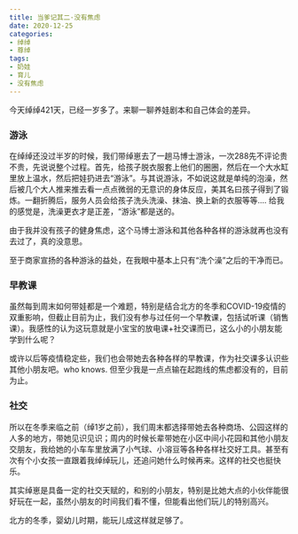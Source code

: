 ```yaml
---
title: 当爹记其二·没有焦虑  
date: 2020-12-25
categories:
- 绰绰
- 尊绰   
tags:
- 奶娃
- 育儿
- 没有焦虑
---  
```




今天绰绰421天，已经一岁多了。来聊一聊养娃剧本和自己体会的差异。


### 游泳

在绰绰还没过半岁的时候，我们带绰崽去了一趟马博士游泳，一次288先不评论贵不贵，先说说整个过程。首先，给孩子脱衣服套上他们的圈圈，然后在一个大水缸里放上温水，然后把娃扔进去“游泳”。与其说游泳，不如说这就是单纯的泡澡，然后被几个大人推来推去看一点点微弱的无意识的身体反应，美其名曰孩子得到了锻炼。一翻折腾后，服务人员会给孩子洗头洗澡、抹油、换上新的衣服等等.... 给我的感觉是，洗澡更衣才是正差，“游泳”都是送的。

由于我并没有孩子的健身焦虑，这个马博士游泳和其他各种各样的游泳就再也没有去过了，真的没意思。

至于商家宣扬的各种游泳的益处，在我眼中基本上只有“洗个澡”之后的干净而已。


### 早教课

虽然每到周末如何带娃都是一个难题，特别是结合北方的冬季和COVID-19疫情的双重影响，但截止目前为止，我们没有参与过任何一个早教课，包括试听课（销售课）。我感性的认为这玩意就是小宝宝的放电课+社交课而已，这么小的小朋友能学到什么呢？  

或许以后等疫情稳定些，我们也会带她去各种各样的早教课，作为社交课多认识些其他小朋友吧。who knows. 但至少我是一点点输在起跑线的焦虑都没有的，目前为止。


### 社交

所以在冬季来临之前（绰1岁之前），我们周末都选择带她去各种商场、公园这样的人多的地方，带她见识见识；周内的时候长辈带她在小区中间小花园和其他小朋友交朋友，我给她的小车车里放满了小气球、小溶豆等各种各样社交好工具。甚至有次有个小女孩一直跟着我绰绰玩儿，还追问她什么时候再来。这样的社交也挺快乐。  

其实绰崽是具备一定的社交天赋的，和别的小朋友，特别是比她大点的小伙伴能很好玩在一起，虽然小朋友的时间我们看不懂，但能看出他们玩儿的特别高兴。



北方的冬季，婴幼儿时期，能玩儿成这样就足够了。
